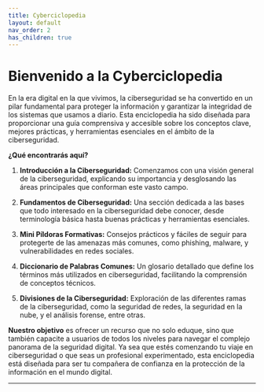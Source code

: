 ```yaml
---
title: Cyberciclopedia
layout: default
nav_order: 2
has_children: true
---
```


# Bienvenido a la Cyberciclopedia

En la era digital en la que vivimos, la ciberseguridad se ha convertido en un pilar fundamental para proteger la información y garantizar la integridad de los sistemas que usamos a diario. Esta enciclopedia ha sido diseñada para proporcionar una guía comprensiva y accesible sobre los conceptos clave, mejores prácticas, y herramientas esenciales en el ámbito de la ciberseguridad.

**¿Qué encontrarás aquí?**

1. **Introducción a la Ciberseguridad:** Comenzamos con una visión general de la ciberseguridad, explicando su importancia y desglosando las áreas principales que conforman este vasto campo.

2. **Fundamentos de Ciberseguridad:** Una sección dedicada a las bases que todo interesado en la ciberseguridad debe conocer, desde terminología básica hasta buenas prácticas y herramientas esenciales.

3. **Mini Píldoras Formativas:** Consejos prácticos y fáciles de seguir para protegerte de las amenazas más comunes, como phishing, malware, y vulnerabilidades en redes sociales.

4. **Diccionario de Palabras Comunes:** Un glosario detallado que define los términos más utilizados en ciberseguridad, facilitando la comprensión de conceptos técnicos.

5. **Divisiones de la Ciberseguridad:** Exploración de las diferentes ramas de la ciberseguridad, como la seguridad de redes, la seguridad en la nube, y el análisis forense, entre otras.

**Nuestro objetivo** es ofrecer un recurso que no solo eduque, sino que también capacite a usuarios de todos los niveles para navegar el complejo panorama de la seguridad digital. Ya sea que estés comenzando tu viaje en ciberseguridad o que seas un profesional experimentado, esta enciclopedia está diseñada para ser tu compañera de confianza en la protección de la información en el mundo digital.

---

